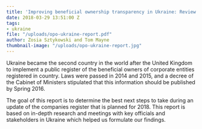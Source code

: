 ```yaml
---
title: 'Improving beneficial ownership transparency in Ukraine: Review and recommendations'
date: 2018-03-29 13:51:00 Z
tags:
- ukraine
file: "/uploads/opo-ukraine-report.pdf"
author: Zosia Sztykowski and Tom Mayne
thumbnail-image: "/uploads/opo-ukraine-report.jpg"
---
```


Ukraine became the second country in the world after the United Kingdom to implement a public register of the beneficial owners of corporate entities registered in country. Laws were passed in 2014 and 2015, and a decree of the Cabinet of Ministers stipulated that this information should be published by Spring 2016.

The goal of this report is to determine the best next steps to take during an update of the companies register that is planned for 2018. This report is based on in-depth research and meetings with key officials and stakeholders in Ukraine which helped us formulate our findings.
